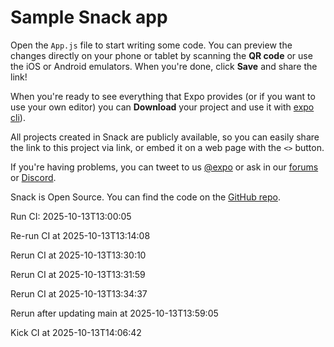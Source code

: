 # Sample Snack app

Open the `App.js` file to start writing some code. You can preview the changes directly on your phone or tablet by scanning the **QR code** or use the iOS or Android emulators. When you're done, click **Save** and share the link!

When you're ready to see everything that Expo provides (or if you want to use your own editor) you can **Download** your project and use it with [expo cli](https://docs.expo.dev/get-started/installation/#expo-cli)).

All projects created in Snack are publicly available, so you can easily share the link to this project via link, or embed it on a web page with the `<>` button.

If you're having problems, you can tweet to us [@expo](https://twitter.com/expo) or ask in our [forums](https://forums.expo.dev/c/expo-dev-tools/61) or [Discord](https://chat.expo.dev/).

Snack is Open Source. You can find the code on the [GitHub repo](https://github.com/expo/snack).

Run CI: 2025-10-13T13:00:05

Re-run CI at 2025-10-13T13:14:08

Rerun CI at 2025-10-13T13:30:10

Rerun CI at 2025-10-13T13:31:59

Rerun CI at 2025-10-13T13:34:37

Rerun after updating main at 2025-10-13T13:59:05

Kick CI at 2025-10-13T14:06:42
